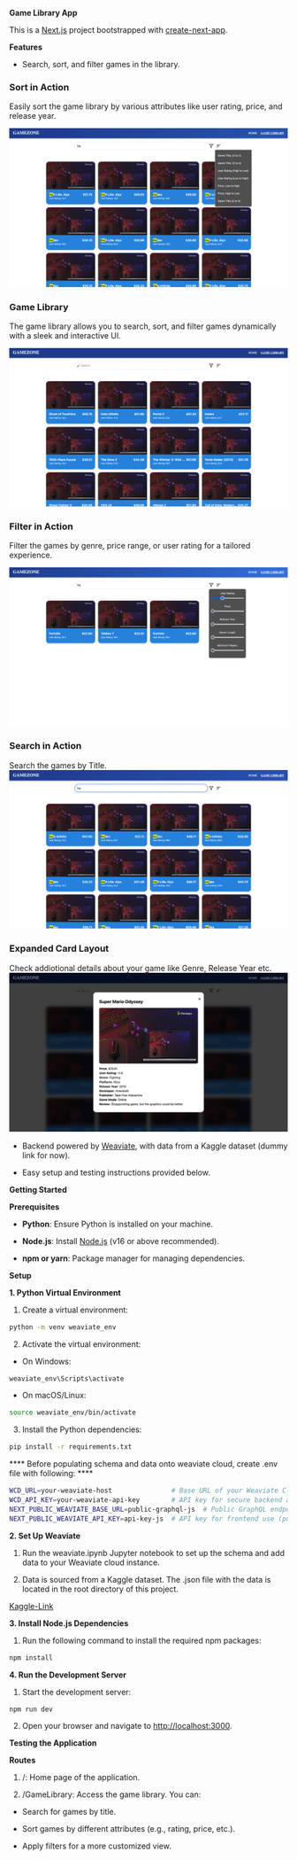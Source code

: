 **Game Library App**

This is a [Next.js](https://nextjs.org) project bootstrapped with [create-next-app](https://nextjs.org/docs/app/api-reference/cli/create-next-app).

**Features**

-  Search, sort, and filter games in the library.

### Sort in Action
Easily sort the game library by various attributes like user rating, price, and release year.

![Sort in Action](./screenshots/sort.png)

### Game Library
The game library allows you to search, sort, and filter games dynamically with a sleek and interactive UI.

![Game Library](./screenshots/gamelibrary.png)

### Filter in Action
Filter the games by genre, price range, or user rating for a tailored experience.

![Filter in Action](./screenshots/filter.png)

### Search in Action 
Search the games by Title. 
![Search in Action](./screenshots/search.png)

### Expanded Card Layout 
Check addiotional details about your game like Genre, Release Year etc.
![Expanded Card](./screenshots/expandedcard.png)


-  Backend powered by [Weaviate](https://weaviate.io), with data from a Kaggle dataset (dummy link for now).

-  Easy setup and testing instructions provided below.



**Getting Started**

**Prerequisites**

-  **Python**: Ensure Python is installed on your machine.

-  **Node.js**: Install [Node.js](https://nodejs.org/) (v16 or above recommended).

-  **npm or yarn**: Package manager for managing dependencies.



**Setup**

**1\. Python Virtual Environment**

1.  Create a virtual environment:


```bash
python -m venv weaviate_env
```

2.  Activate the virtual environment:

-  On Windows:

```bash
weaviate_env\Scripts\activate
```

-  On macOS/Linux:

```bash
source weaviate_env/bin/activate
```

3.  Install the Python dependencies:
```bash
pip install -r requirements.txt
```

**** Before populating schema and data onto weaviate cloud, create .env file with following: ****
```bash
WCD_URL=your-weaviate-host               # Base URL of your Weaviate Cloud instance
WCD_API_KEY=your-weaviate-api-key        # API key for secure backend access to Weaviate
NEXT_PUBLIC_WEAVIATE_BASE_URL=public-graphql-js  # Public GraphQL endpoint for frontend
NEXT_PUBLIC_WEAVIATE_API_KEY=api-key-js  # API key for frontend use (public-facing)
```

**2\. Set Up Weaviate**

1.  Run the weaviate.ipynb Jupyter notebook to set up the schema and add data to your Weaviate cloud instance.

2.  Data is sourced from a Kaggle dataset. The .json file with the data is located in the root directory of this project.

[Kaggle-Link](https://www.kaggle.com/datasets/jahnavipaliwal/video-game-reviews-and-ratings/data)

**3\. Install Node.js Dependencies**

1.  Run the following command to install the required npm packages:
```bash
npm install
```
**4\. Run the Development Server**

1.  Start the development server:
```bash
npm run dev
```
2.  Open your browser and navigate to <http://localhost:3000>.

**Testing the Application**

**Routes**

1.  /: Home page of the application.

2.  /GameLibrary: Access the game library. You can:

-  Search for games by title.

-  Sort games by different attributes (e.g., rating, price, etc.).

-  Apply filters for a more customized view.



